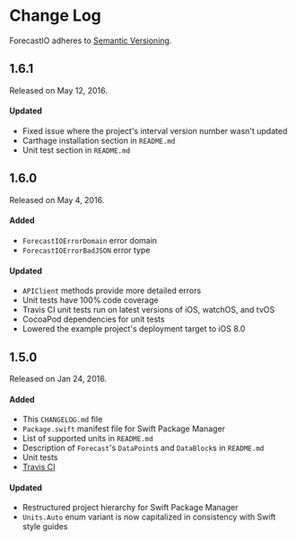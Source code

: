 # Change Log

ForecastIO adheres to [Semantic Versioning](http://semver.org/).

## 1.6.1

Released on May 12, 2016.

#### Updated
- Fixed issue where the project's interval version number wasn't updated
- Carthage installation section in `README.md`
- Unit test section in `README.md`

## 1.6.0

Released on May 4, 2016.

#### Added
- `ForecastIOErrorDomain` error domain
- `ForecastIOErrorBadJSON` error type

#### Updated
- `APIClient` methods provide more detailed errors
- Unit tests have 100% code coverage
- Travis CI unit tests run on latest versions of iOS, watchOS, and tvOS
- CocoaPod dependencies for unit tests
- Lowered the example project's deployment target to iOS 8.0

## 1.5.0

Released on Jan 24, 2016.

#### Added
- This `CHANGELOG.md` file
- `Package.swift` manifest file for Swift Package Manager
- List of supported units in `README.md`
- Description of `Forecast`'s `DataPoint`s and `DataBlock`s in `README.md`
- Unit tests
- [Travis CI](https://travis-ci.org/sxg/ForecastIO)

#### Updated
- Restructured project hierarchy for Swift Package Manager
- `Units.Auto` enum variant is now capitalized in consistency with Swift style guides
